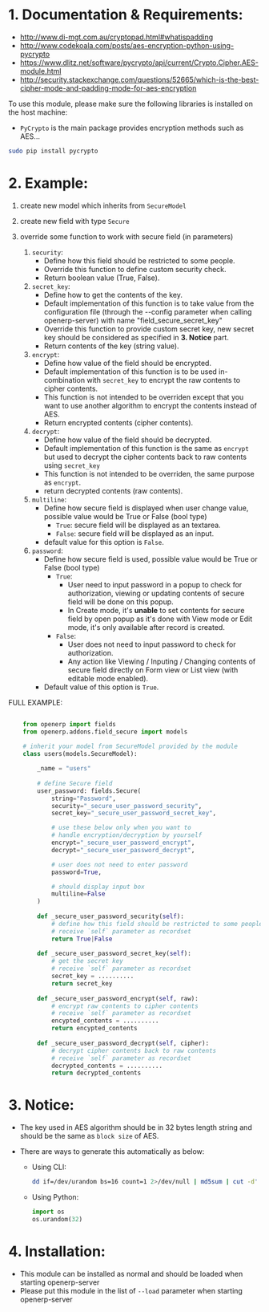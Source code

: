 # 1. Documentation & Requirements:

- http://www.di-mgt.com.au/cryptopad.html#whatispadding
- http://www.codekoala.com/posts/aes-encryption-python-using-pycrypto
- https://www.dlitz.net/software/pycrypto/api/current/Crypto.Cipher.AES-module.html
- http://security.stackexchange.com/questions/52665/which-is-the-best-cipher-mode-and-padding-mode-for-aes-encryption

To use this module, please make sure the following libraries is installed on the host machine:

- `PyCrypto` is the main package provides encryption methods such as AES...

```sh
sudo pip install pycrypto
```

# 2. Example:

1. create new model which inherits from `SecureModel`
2. create new field with type `Secure`
3. override some function to work with secure field (in parameters)

    1. `security`: 
        - Define how this field should be restricted to some people.
        - Override this function to define custom security check.
        - Return boolean value (True, False).
    2. `secret_key`: 
        - Define how to get the contents of the key.
        - Default implementation of this function is to take value from the configuration file 
        (through the --config parameter when calling openerp-server) with name "field_secure_secret_key"
        - Override this function to provide custom secret key, new secret key should be considered as specified in **3. Notice** part.
        - Return contents of the key (string value).
    3. `encrypt`:
        - Define how value of the field should be encrypted.
        - Default implementation of this function is to be used in-combination with `secret_key` to encrypt the raw contents to cipher contents.
        - This function is not intended to be overriden except that you want to use another algorithm to encrypt the contents instead of AES.
        - Return encrypted contents (cipher contents).
    4. `decrypt`:
        - Define how value of the field should be decrypted.
        - Default implementation of this function is the same as `encrypt` but used to decrypt the cipher contents back to raw contents using `secret_key`
        - This function is not intended to be overriden, the same purpose as `encrypt`.
        - return decrypted contents (raw contents).
    5. `multiline`:
        - Define how secure field is displayed when user change value,  possible value would be True or False (bool type)
            - `True`: secure field will be displayed as an textarea.
            - `False`: secure field will be displayed as an input.
        - default value for this option is `False`.
    6. `password`:
        - Define how secure field is used, possible value would be True or False (bool type)
            - `True`: 
                - User need to input password in a popup to check for authorization, viewing or updating contents of secure field will be done on this popup.
                - In Create mode, it's **unable** to set contents for secure field by open popup as it's done with View mode or Edit mode, it's only available after record is created.
            - `False`:
                - User does not need to input password to check for authorization.
                - Any action like Viewing / Inputing / Changing contents of secure field directly on Form view or List view (with editable mode enabled).
        - Default value of this option is `True`.

FULL EXAMPLE:

```python

    from openerp import fields
    from openerp.addons.field_secure import models
    
    # inherit your model from SecureModel provided by the module
    class users(models.SecureModel):

        _name = "users"
    
        # define Secure field
        user_password: fields.Secure(
            string="Password",
            security="_secure_user_password_security",
            secret_key="_secure_user_password_secret_key",

            # use these below only when you want to 
            # handle encryption/decryption by yourself
            encrypt="_secure_user_password_encrypt",
            decrypt="_secure_user_password_decrypt",

            # user does not need to enter password
            password=True,

            # should display input box
            multiline=False
        )
    
        def _secure_user_password_security(self):
            # define how this field should be restricted to some people
            # receive `self` parameter as recordset
            return True|False
            
        def _secure_user_password_secret_key(self):
            # get the secret key
            # receive `self` parameter as recordset
            secret_key = ..........
            return secret_key
            
        def _secure_user_password_encrypt(self, raw):
            # encrypt raw contents to cipher contents
            # receive `self` parameter as recordset
            encypted_contents = ..........
            return encypted_contents
            
        def _secure_user_password_decrypt(self, cipher):
            # decrypt cipher contents back to raw contents
            # receive `self` parameter as recordset
            decrypted_contents = ..........
            return decrypted_contents
```

# 3. Notice:

- The key used in AES algorithm should be in 32 bytes length string and should be the same as `block size` of AES.

- There are ways to generate this automatically as below:
    - Using CLI:
    
        ```sh
        dd if=/dev/urandom bs=16 count=1 2>/dev/null | md5sum | cut -d' ' -f1
        ```

    - Using Python:

        ```python
        import os
        os.urandom(32)
        ```

# 4. Installation:

- This module can be installed as normal and should be loaded when starting openerp-server
- Please put this module in the list of `--load` parameter when starting openerp-server
